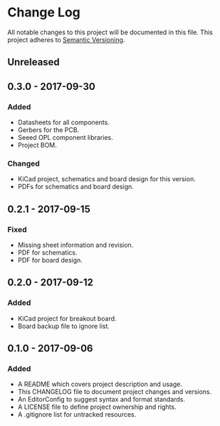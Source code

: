 # Change Log

All notable changes to this project will be documented in this file. This
project adheres to [Semantic Versioning](http://semver.org).

## Unreleased

## 0.3.0 - 2017-09-30

### Added

  - Datasheets for all components.
  - Gerbers for the PCB.
  - Seeed OPL component libraries.
  - Project BOM.

### Changed

  - KiCad project, schematics and board design for this version.
  - PDFs for schematics and board design.

## 0.2.1 - 2017-09-15

### Fixed

  - Missing sheet information and revision.
  - PDF for schematics.
  - PDF for board design.

## 0.2.0 - 2017-09-12

### Added

  - KiCad project for breakout board.
  - Board backup file to ignore list.

## 0.1.0 - 2017-09-06

### Added

  - A README which covers project description and usage.
  - This CHANGELOG file to document project changes and versions.
  - An EditorConfig to suggest syntax and format standards.
  - A LICENSE file to define project ownership and rights.
  - A .gitignore list for untracked resources.

